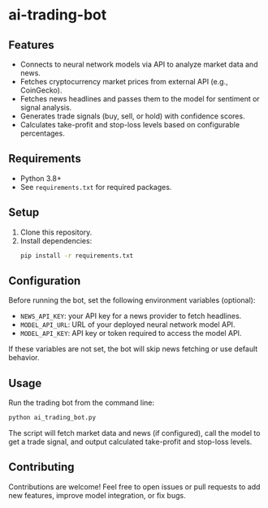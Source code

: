 # ai-trading-bot

## Features
- Connects to neural network models via API to analyze market data and news.
- Fetches cryptocurrency market prices from external API (e.g., CoinGecko).
- Fetches news headlines and passes them to the model for sentiment or signal analysis.
- Generates trade signals (buy, sell, or hold) with confidence scores.
- Calculates take-profit and stop-loss levels based on configurable percentages.

## Requirements
- Python 3.8+
- See `requirements.txt` for required packages.

## Setup
1. Clone this repository.
2. Install dependencies:
   ```bash
   pip install -r requirements.txt
   ```

## Configuration
Before running the bot, set the following environment variables (optional):
- `NEWS_API_KEY`: your API key for a news provider to fetch headlines.
- `MODEL_API_URL`: URL of your deployed neural network model API.
- `MODEL_API_KEY`: API key or token required to access the model API.

If these variables are not set, the bot will skip news fetching or use default behavior.

## Usage
Run the trading bot from the command line:
```bash
python ai_trading_bot.py
```
The script will fetch market data and news (if configured), call the model to get a trade signal, and output calculated take-profit and stop-loss levels.

## Contributing
Contributions are welcome! Feel free to open issues or pull requests to add new features, improve model integration, or fix bugs.
